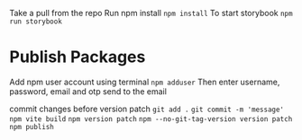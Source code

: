 
Take a pull from the repo
Run npm install
`npm install`
To start storybook
`npm run storybook`

# Publish Packages
Add npm user account using terminal
`npm adduser`
Then enter username, password, email and otp send to the email

commit changes before version patch
`git add .`
`git commit -m 'message'`
`npm vite build`
`npm version patch`
`npm --no-git-tag-version version patch`
`npm publish`
